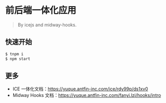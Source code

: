 # 前后端一体化应用

> By icejs and midway-hooks.

## 快速开始

```bash
$ tnpm i
$ npm start
```

## 更多

- ICE 一体化文档：https://yuque.antfin-inc.com/ice/rdy99p/ds1xv0
- Midway Hooks 文档：https://yuque.antfin-inc.com/fanyi.lzj/hooks/intro
